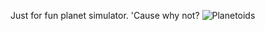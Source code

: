 Just for fun planet simulator. 'Cause why not?
![Planetoids](https://github.com/user-attachments/assets/87b0f32a-9b95-4a55-bb85-3ca91daea9d0)
